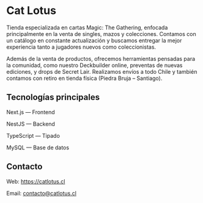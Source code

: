 # Cat Lotus 

Tienda especializada en cartas Magic: The Gathering, enfocada principalmente en la venta de singles, mazos y colecciones. Contamos con un catálogo en constante actualización y buscamos entregar la mejor experiencia tanto a jugadores nuevos como coleccionistas.

Además de la venta de productos, ofrecemos herramientas pensadas para la comunidad, como nuestro Deckbuilder online, preventas de nuevas ediciones, y drops de Secret Lair. Realizamos envíos a todo Chile y también contamos con retiro en tienda física (Piedra Bruja – Santiago).


## Tecnologías principales

Next.js — Frontend 

NestJS — Backend 

TypeScript — Tipado

MySQL — Base de datos


## Contacto

Web: https://catlotus.cl

Email: contacto@catlotus.cl